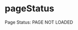 # pageStatus
<html>
  <head lang="en">
    <meta charset="utf-8">
    <title>My Pen</title>
   
   
  </head>
  <body onLoad='init();'>
    <p>Page Status: <span id="pageStatus">PAGE NOT LOADED</span></p>
  </body>
</html>
